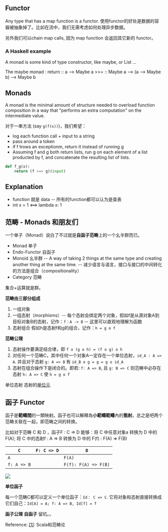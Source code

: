 ## Functor

Any type that has a map function is a functor. 使用functor的好处是数据的容器被抽象掉了。比如在流中，我们无需考虑如何处理异步数据。

另外我们可以chain map calls, 因为 map function 会返回其它新的 functor。


### A Haskell example

A monad is some kind of type constructor, like maybe, or List ...

 The maybe monad :
    return :: a --> Maybe a
    >>=    :: Maybe a --> (a --> Maybe b) --> Maybe b


## Monads

A monad is the minimal amount of structure needed to overload function composition in a way that "performs an extra computation" on the intermediate value.

对于一串方法 (say `g(f(x))`)，我们希望：

* log each function call + input to a string
* pass around a token
* if f trows an exceptionm, return it instead of running g
* Assuming f and g both return lists, run g on each element of a list producted by f, and concatenate the resulting list of lists.

```python
def f_g(x):
    return (f >=> g)(input)
```

## Explanation

* function 就是 data -- 所有的function都可以认为是查表
* int x = 1 <==> lambda x: 1


## 范畴 - Monads 和朋友们

一个单子（Monad）说白了不过就是**自函子范畴**上的一个幺半群而已。

* Monad 单子
* Endo-Functor 自函子
* Monoid 幺半群 -- A way of taking 2 things at the same type and creating another thing at the same time. -- 减少语言与语言，接口与接口的中间转化的方法是组合（compositionality）
* Category 范畴

集合+运算就是群。

**范畴由三部分组成**

1. 一组对象
2. 一组态射（morphisms）-- 每个态射会绑定两个对象，假如f是从源对象A到目标对象B的态射，记作：```f：A -> B``` -- 这里可以直观地理解为函数
3. 态射组合 假如h是态射f和g的组合，记作：```h = g o f```

**范畴公理**

1. 态射操作要满足结合律，即 ```f o (g o h) = (f o g) o h```
2. 对任何一个范畴C，其中任何一个对象A一定存在一个单位态射，```id_A : A => A```. 并且对于态射 ```g: A => B``` 有 ```id_B o g = g = g o id_A```
3. 态射在组合操作下是闭合的。即若: ```f: A => B```, 且 ```g: B => C``` 则范畴中必存在态射 ```h: A => C``` 使 ```h = g o f```

单位态射 态射的[单位元](https://zh.wikipedia.org/wiki/%E5%96%AE%E4%BD%8D%E5%85%83)

## 函子 Functor

函子是**範疇間**的一類映射。函子也可以解釋為**小範疇範疇**內的**態射**。总之是吧两个范畴关联在一起，即范畴之间的转换。

比如对于范畴 C 和 D ，函子F : C => D 能够：将 C 中任意对象a 转换为 D 中的 F(A); 将 C 中的态射f : A => B 转换为 D 中的 F(f) : F(A) => F(B)


| ```C```         | ```F: C => D``` | ```D```                  |
|-----------------|-----------------|--------------------------|
| ```A```         |                 | ```F(A)```               |
| ```f: A => B``` |                 | ```F(f): F(A) => F(B)``` |


![](https://cl.ly/3a5465c605e7/78847-7360d9f9f818e25e.png)

**单位函子**

每一个范畴C都可以定义一个单位函子：```Id： C => C```. 它将对象和态射直接转换成它们自己：```Id[A] = A; f: A => B, Id[f] = f```

**函子公理**
**自函子**
留坑。。

Reference:
[[1]](https://www.jianshu.com/p/31377066bf97?utm_campaign=maleskine&utm_content=note&utm_medium=seo_notes&utm_source=recommendation): Scala和范畴论
